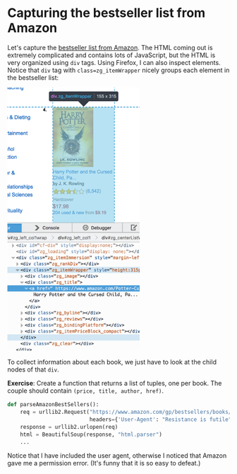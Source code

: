 # Capturing the bestseller list from Amazon

Let's capture the [bestseller list from Amazon](https://www.amazon.com/gp/bestsellers/books/ref=sv_b_2). The HTML coming out is extremely complicated and contains lots of JavaScript, but the HTML is very organized using `div` tags. Using Firefox, I can also inspect elements. Notice that `div` tag with `class=zg_itemWrapper` nicely groups each element in the bestseller list:

<img src="figures/amz-book-item.png" width=300>

To collect information about each book, we just have to look at the child nodes of that `div`.

**Exercise**:  Create a function that returns a list of tuples, one per book. The couple should contain `(price, title, author, href)`.

```python
def parseAmazonBestSellers():
    req = urllib2.Request("https://www.amazon.com/gp/bestsellers/books/ref=sv_b_2",
                          headers={'User-Agent': "Resistance is futile"})
    response = urllib2.urlopen(req)
    html = BeautifulSoup(response, "html.parser")
    ...
```

Notice that I have included the user agent, otherwise I noticed that Amazon gave me a permission error. (It's funny that it is so easy to defeat.)